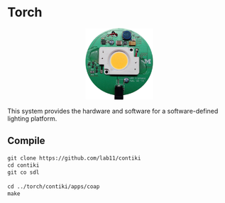 Torch
=====

<center>
<img src="https://raw.githubusercontent.com/lab11/torch/master/media/sdl_led_939x1000.jpg" alt="Torch" width="30%">
</center>

This system provides the hardware and software for a software-defined lighting platform.


Compile
-------

    git clone https://github.com/lab11/contiki
    cd contiki
    git co sdl

    cd ../torch/contiki/apps/coap
    make



